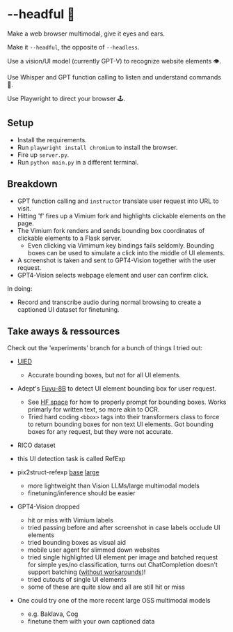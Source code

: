 # --headful 👤
Make a web browser multimodal, give it eyes and ears.

Make it `--headful`, the opposite of `--headless`.

Use a vision/UI model (currently GPT-V) to recognize website elements 👁️.

Use Whisper and GPT function calling to listen and understand commands 🧏.
 
Use Playwright to direct your browser 🕹️.


 ## Setup

- Install the requirements.
- Run `playwright install chromium` to install the browser.
- Fire up `server.py`.
- Run `python main.py` in a different terminal.

## Breakdown
- GPT function calling and `instructor` translate user request into URL to visit.
- Hitting 'f' fires up a Vimium fork and highlights clickable elements on the page.
- The Vimium fork renders and sends bounding box coordinates of clickable elements to a Flask server.
    - Even clicking via Vimimum key bindings fails seldomly. Bounding boxes can be used to simulate a click into the middle of UI elements.
- A screenshot is taken and sent to GPT4-Vision together with the user request.
- GPT4-Vision selects webpage element and user can confirm click.


In doing:
- Record and transcribe audio during normal browsing to create a captioned UI dataset for finetuning.


## Take aways & ressources
Check out the 'experiments' branch for a bunch of things I tried out:
- [UIED](https://github.com/MulongXie/UIED)
    - Accurate bounding boxes, but not for all UI elements.
- Adept's [Fuyu-8B](https://huggingface.co/adept/fuyu-8b) to detect UI element bounding box for user request.
    - See [HF space](https://huggingface.co/spaces/adept/fuyu-8b-demo/blob/beaba43434072de08478e7a1f90e621ece81aa93/app.py#L67) for how to properly prompt for bounding boxes. Works primarly for written text, so more akin to OCR.
    - Tried hard coding `<bbox>` tags into their transformers class to force to return bounding boxes for non text UI elements. Got bounding boxes for any request, but they were not accurate.
- RICO dataset
- this UI detection task is called RefExp
- pix2struct-refexp [base]() [large]()
    - more lightweight than Vision LLMs/large multimodal models
    - finetuning/inference should be easier
- GPT4-Vision dropped
    - hit or miss with Vimium labels
    - tried passing before and after screenshot in case labels occlude UI elements
    - tried bounding boxes as visual aid
    - mobile user agent for slimmed down websites
    - tried single highlighted UI element per image and batched request for simple yes/no classification, turns out ChatCompletion doesn't support batching ([without workarounds]())!
    - tried cutouts of single UI elements
    - some of these are quite slow and all are still hit or miss

- One could try one of the more recent large OSS multimodal models
    - e.g. Baklava, Cog
    - finetune them with your own captioned data
